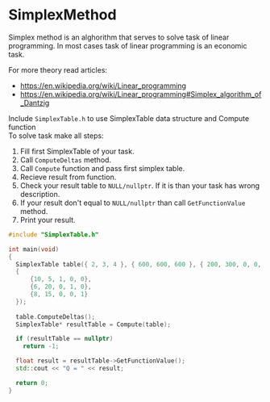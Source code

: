 # SimplexMethod

Simplex method is an alghorithm that serves to solve task of linear programming.
In most cases task of linear programming is an economic task.

For more theory read articles:
  - https://en.wikipedia.org/wiki/Linear_programming
  - https://en.wikipedia.org/wiki/Linear_programming#Simplex_algorithm_of_Dantzig
  
Include ```SimplexTable.h``` to use SimplexTable data structure and Compute function <br/>
To solve task make all steps:
  1. Fill first SimplexTable of your task.
  2. Call ```ComputeDeltas``` method.
  3. Call ```Compute``` function and pass first simplex table.
  4. Recieve result from function.
  5. Check your result table to ```NULL/nullptr```. If it is than your task has wrong description.
  6. If your result don't equal to ```NULL/nullptr``` than call ```GetFunctionValue``` method.
  7. Print your result.
  
```C++
#include "SimplexTable.h"

int main(void)
{
  SimplexTable table({ 2, 3, 4 }, { 600, 600, 600 }, { 200, 300, 0, 0, 0 },
  {
	  {10, 5, 1, 0, 0},
	  {6, 20, 0, 1, 0},
	  {8, 15, 0, 0, 1}
  });
  
  table.ComputeDeltas();
  SimplexTable* resultTable = Compute(table);

  if (resultTable == nullptr)
    return -1;

  float result = resultTable->GetFunctionValue();
  std::cout << "Q = " << result;

  return 0;
}
```

